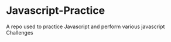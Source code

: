 # Javascript-Practice


A repo used to practice Javascript and perform various javascript Challenges
